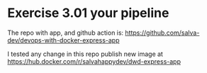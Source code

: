 # Exercise 3.01 your pipeline

The repo with app, and github action is: https://github.com/salva-dev/devops-with-docker-express-app

I tested any change in this repo publish new image at https://hub.docker.com/r/salvahappydev/dwd-express-app